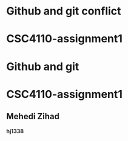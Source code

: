 # Github and git conflict
# CSC4110-assignment1

# Github and git
# CSC4110-assignment1
## Mehedi Zihad
**hj1338**
